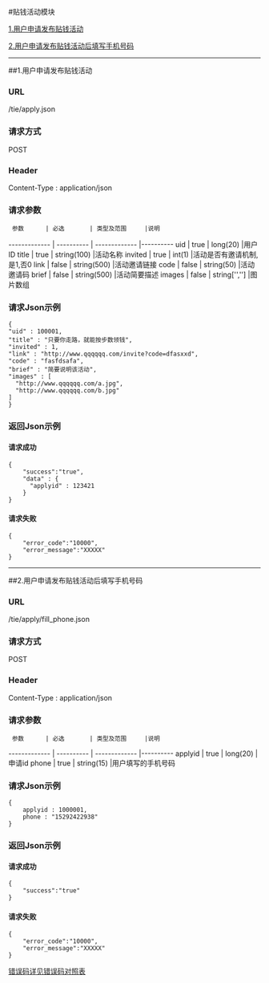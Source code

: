 #贴钱活动模块 

[1.用户申请发布贴钱活动](#1)

[2.用户申请发布贴钱活动后填写手机号码](#2)

---
##<a id="1">1.用户申请发布贴钱活动</a>

### URL
/tie/apply.json

### 请求方式
POST

### Header
Content-Type : application/json

### 请求参数
     参数      | 必选 	    | 类型及范围     |说明
-------------  | ---------- | -------------  |---------- 
uid            | true 	    | long(20)       |用户ID
title          | true 	    | string(100)    |活动名称
invited        | true 	    | int(1)            |活动是否有邀请机制,是1,否0
link           | false	    | string(500)    |活动邀请链接
code           | false	    | string(50)     |活动邀请码
brief          | false	    | string(500)    |活动简要描述
images         | false      | string['','']  |图片数组

### 请求Json示例
	{       
    "uid" : 100001,
    "title" : "只要你走路，就能按步数领钱",
    "invited" : 1,
    "link" : "http://www.qqqqqq.com/invite?code=dfasxxd",
    "code" : "fasfdsafa",
    "brief" : "简要说明该活动",
    "images" : [
      "http://www.qqqqqq.com/a.jpg",
      "http://www.qqqqqq.com/b.jpg"
    ]
	}

### 返回Json示例
#### 请求成功
	{
		"success":"true",
		"data" : {
		  "applyid" : 123421
		}
	}

#### 请求失败
	{
		"error_code":"10000",
		"error_message":"XXXXX"
	}

---
##<a id="2">2.用户申请发布贴钱活动后填写手机号码</a>

### URL
/tie/apply/fill_phone.json

### 请求方式
POST

### Header
Content-Type : application/json

### 请求参数
     参数      | 必选 	    | 类型及范围     |说明
-------------  | ---------- | -------------  |---------- 
applyid        | true 	    | long(20)       |申请id
phone          | true 	    | string(15)     |用户填写的手机号码

### 请求Json示例
	{       
		applyid : 1000001,
		phone : "15292422938"
	}

### 返回Json示例
#### 请求成功
	{
		"success":"true"
	}

#### 请求失败
	{
		"error_code":"10000",
		"error_message":"XXXXX"
	}
[错误码详见错误码对照表](错误码对照表.md)
